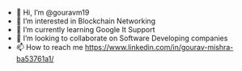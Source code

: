 - 👋 Hi, I’m @gouravm19
- 👀 I’m interested in Blockchain Networking
- 🌱 I’m currently learning Google It Support
- 💞️ I’m looking to collaborate on Software Developing companies 
- 📫 How to reach me https://www.linkedin.com/in/gourav-mishra-ba53761a1/

<!---
gouravm19/gouravm19 is a ✨ special ✨ repository because its `README.md` (this file) appears on your GitHub profile.
You can click the Preview link to take a look at your changes.
--->

